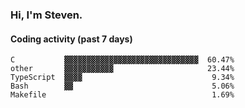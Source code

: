 ### Hi, I'm Steven.

#### Coding activity (past 7 days)
```
C           ▓▓▓▓▓▓▓▓▓▓▓▓▓▓▓▓▓▓▓▓▓▓▓▓▓▓▓▓▓▓  60.47%
other       ▓▓▓▓▓▓▓▓▓▓▓                     23.44%
TypeScript  ▓▓▓▓                             9.34%
Bash        ▓▓                               5.06%
Makefile                                     1.69%
```
